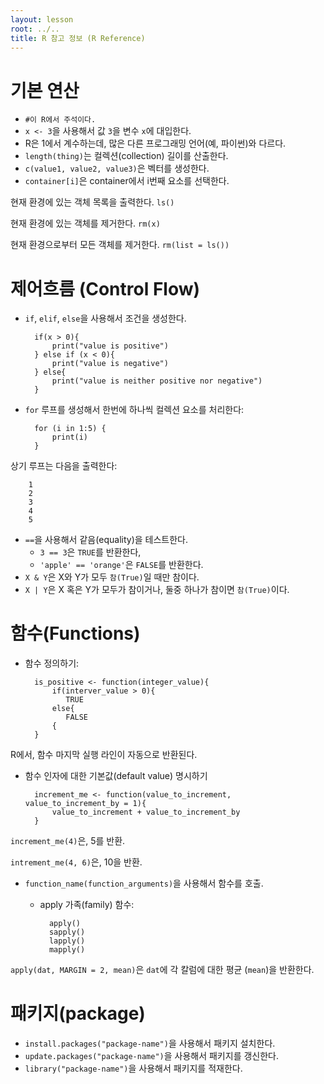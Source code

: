 ```yaml
---
layout: lesson
root: ../..
title: R 참고 정보 (R Reference)
---
```

# 기본 연산

- `#이 R에서 주석이다.`
- `x <- 3`을 사용해서 값 `3`을 변수 `x`에 대입한다.
- R은 1에서 계수하는데, 많은 다른 프로그래밍 언어(예, 파이썬)와 다르다.
- `length(thing)`는 컬렉션(collection) 길이를 산출한다.
- `c(value1, value2, value3)`은 벡터를 생성한다.
- `container[i]`은 container에서 i번째 요소를 선택한다.

현재 환경에 있는 객체 목록을 출력한다.
`ls()`

현재 환경에 있는 객체를 제거한다.
`rm(x)`

현재 환경으로부터 모든 객체를 제거한다.
`rm(list = ls())`

# 제어흐름 (Control Flow)

- `if`, `elif`, `else`을 사용해서 조건을 생성한다.

		if(x > 0){
			print("value is positive")
		} else if (x < 0){
			print("value is negative")
		} else{
			print("value is neither positive nor negative")
		}

- `for` 루프를 생성해서 한번에 하나씩 컬렉션 요소를 처리한다:

		for (i in 1:5) {
			print(i)
		}

상기 루프는 다음을 출력한다:

		1
		2
		3
		4
		5


- `==`을 사용해서 같음(equality)을 테스트한다.
  - `3 == 3`은 `TRUE`를 반환한다,
  - `'apple' == 'orange'`은 `FALSE`를 반환한다.
- `X & Y`은 X와 Y가 모두 `참(True)`일 때만 참이다.
- `X | Y`은 X 혹은 Y가 모두가 참이거나, 둘중 하나가 참이면 `참(True)`이다.

# 함수(Functions)

- 함수 정의하기:

		is_positive <- function(integer_value){
			if(interver_value > 0){
			   TRUE
			else{
			   FALSE
			{
		}

R에서, 함수 마지막 실행 라인이 자동으로 반환된다.

- 함수 인자에 대한 기본값(default value) 명시하기

		increment_me <- function(value_to_increment, value_to_increment_by = 1){
			value_to_increment + value_to_increment_by
		}

`increment_me(4)`은, 5를 반환.

`intrement_me(4, 6)`은, 10을 반환.

- `function_name(function_arguments)`을 사용해서 함수를 호출.

	- apply 가족(family) 함수:

			apply()
			sapply()
			lapply()
			mapply()

`apply(dat, MARGIN = 2, mean)`은 
`dat`에 각 칼럼에 대한 평균 (`mean`)을 반환한다.

# 패키지(package)
- `install.packages("package-name")`을 사용해서 패키지 설치한다.
- `update.packages("package-name")`을 사용해서 패키지를 갱신한다.
- `library("package-name")`을 사용해서 패키지를 적재한다.
